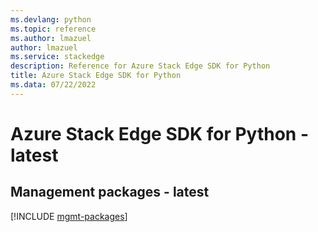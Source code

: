 ```yaml
---
ms.devlang: python
ms.topic: reference
ms.author: lmazuel
author: lmazuel
ms.service: stackedge
description: Reference for Azure Stack Edge SDK for Python
title: Azure Stack Edge SDK for Python
ms.data: 07/22/2022
---
```

# Azure Stack Edge SDK for Python - latest

## Management packages - latest
[!INCLUDE [mgmt-packages](stack-edge-mgmt-index.md)]